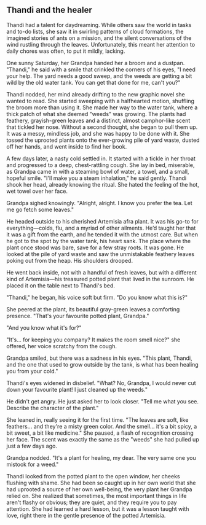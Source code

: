 ## Thandi and the healer

Thandi had a talent for daydreaming. While others saw the world in tasks and to-do lists, she saw it in swirling patterns of cloud formations, the imagined stories of ants on a mission, and the silent conversations of the wind rustling through the leaves. Unfortunately, this meant her attention to daily chores was often, to put it mildly, lacking.

One sunny Saturday, her Grandpa handed her a broom and a dustpan. "Thandi," he said with a smile that crinkled the corners of his eyes, "I need your help. The yard needs a good sweep, and the weeds are getting a bit wild by the old water tank. You can get that done for me, can't you?"

Thandi nodded, her mind already drifting to the new graphic novel she wanted to read. She started sweeping with a halfhearted motion, shuffling the broom more than using it. She made her way to the water tank, where a thick patch of what she deemed "weeds" was growing. The plants had feathery, grayish-green leaves and a distinct, almost camphor-like scent that tickled her nose. Without a second thought, she began to pull them up. It was a messy, mindless job, and she was happy to be done with it. She tossed the uprooted plants onto the ever-growing pile of yard waste, dusted off her hands, and went inside to find her book.

A few days later, a nasty cold settled in. It started with a tickle in her throat and progressed to a deep, chest-rattling cough. She lay in bed, miserable, as Grandpa came in with a steaming bowl of water, a towel, and a small, hopeful smile. "I'll make you a steam inhalation," he said gently. Thandi shook her head, already knowing the ritual. She hated the feeling of the hot, wet towel over her face.

Grandpa sighed knowingly. "Alright, alright. I know you prefer the tea. Let me go fetch some leaves."

He headed outside to his cherished Artemisia afra plant. It was his go-to for everything—colds, flu, and a myriad of other ailments. He’d taught her that it was a gift from the earth, and he tended it with the utmost care. But when he got to the spot by the water tank, his heart sank. The place where the plant once stood was bare, save for a few stray roots. It was gone. He looked at the pile of yard waste and saw the unmistakable feathery leaves poking out from the heap. His shoulders drooped.

He went back inside, not with a handful of fresh leaves, but with a different kind of Artemisia—his treasured potted plant that lived in the sunroom. He placed it on the table next to Thandi's bed.

"Thandi," he began, his voice soft but firm. "Do you know what this is?"

She peered at the plant, its beautiful gray-green leaves a comforting presence. "That's your favourite potted plant, Grandpa."

"And you know what it's for?"

"It's... for keeping you company? It makes the room smell nice?" she offered, her voice scratchy from the cough.

Grandpa smiled, but there was a sadness in his eyes. "This plant, Thandi, and the one that used to grow outside by the tank, is what has been healing you from your cold."

Thandi's eyes widened in disbelief. "What? No, Grandpa, I would never cut down your favourite plant! I just cleaned up the weeds."

He didn't get angry. He just asked her to look closer. "Tell me what you see. Describe the character of the plant."

She leaned in, really seeing it for the first time. "The leaves are soft, like feathers... and they're a misty green color. And the smell... it's a bit spicy, a bit sweet, a bit like medicine." She paused, a flash of recognition crossing her face. The scent was exactly the same as the "weeds" she had pulled up just a few days ago.

Grandpa nodded. "It's a plant for healing, my dear. The very same one you mistook for a weed."

Thandi looked from the potted plant to the open window, her cheeks flushing with shame. She had been so caught up in her own world that she had uprooted a source of her own well-being, the very plant her Grandpa relied on. She realized that sometimes, the most important things in life aren't flashy or obvious; they are quiet, and they require you to pay attention. She had learned a hard lesson, but it was a lesson taught with love, right there in the gentle presence of the potted Artemisia.

